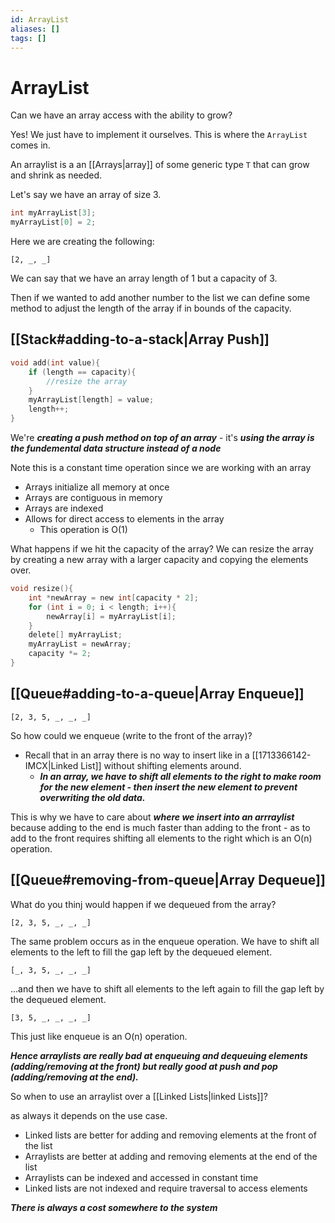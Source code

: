```yaml
---
id: ArrayList
aliases: []
tags: []
---
```


# ArrayList

Can we have an array access with the ability to grow?

Yes! We just have to implement it ourselves. This is where the `ArrayList` comes in. 

An arraylist is a an [[Arrays|array]] of some generic type `T` that can grow and shrink as needed.  

Let's say we have an array of size 3.
```c
int myArrayList[3];
myArrayList[0] = 2;
```
Here we are creating the following:
```
[2, _, _]
```
We can say that we have an array length of 1 but a capacity of 3.

Then if we wanted to add another number to the list we can define some method to adjust the length of the array if in bounds of the capacity. 
## [[Stack#adding-to-a-stack|Array Push]]

```c
void add(int value){
    if (length == capacity){
        //resize the array
    }
    myArrayList[length] = value;
    length++;
}
```
We're ***creating a push method on top of an array*** - it's ***using the array is the fundemental data structure instead of a node***

Note this is a constant time operation since we are working with an array 
- Arrays initialize all memory at once
- Arrays are contiguous in memory
- Arrays are indexed
- Allows for direct access to elements in the array
    - This operation is O(1)


What happens if we hit the capacity of the array? We can resize the array by creating a new array with a larger capacity and copying the elements over. 

```c
void resize(){
    int *newArray = new int[capacity * 2];
    for (int i = 0; i < length; i++){
        newArray[i] = myArrayList[i];
    }
    delete[] myArrayList;
    myArrayList = newArray;
    capacity *= 2;
}
```
## [[Queue#adding-to-a-queue|Array Enqueue]]
```
[2, 3, 5, _, _, _]
```
So how could we enqueue (write to the front of the array)?
- Recall that in an array there is no way to insert like in a [[1713366142-IMCX|Linked List]] without shifting elements around.
     - ***In an array, we have to shift all elements to the right to make room for the new element - then insert the new element to prevent overwriting the old data.***

This is why we have to care about ***where we insert into an arrraylist*** because adding to the end is much faster than adding to the front - as to add to the front requires shifting all elements to the right which is an O(n) operation.

## [[Queue#removing-from-queue|Array Dequeue]]
What do you thinj would happen if we dequeued from the array?

```
[2, 3, 5, _, _, _]
```
The same problem occurs as in the enqueue operation. We have to shift all elements to the left to fill the gap left by the dequeued element.

```
[_, 3, 5, _, _, _]
```
...and then we have to shift all elements to the left again to fill the gap left by the dequeued element.

```
[3, 5, _, _, _, _]
```
This just like enqueue is an O(n) operation. 

***Hence arraylists are really bad at enqueuing and dequeuing elements (adding/removing at the front) but really good at push and pop (adding/removing at the end).***

So when to use an arraylist over a [[Linked Lists|linked Lists]]?

as always it depends on the use case.

- Linked lists are better for adding and removing elements at the front of the list
- Arraylists are better at adding and removing elements at the end of the list
- Arraylists can be indexed and accessed in constant time
- Linked lists are not indexed and require traversal to access elements

***There is always a cost somewhere to the system***
